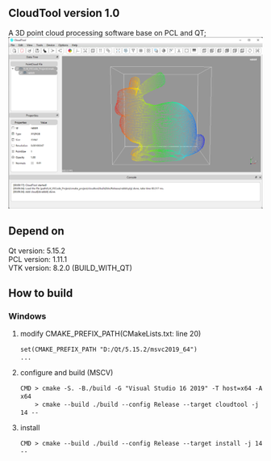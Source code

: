 ## CloudTool version 1.0
A 3D point cloud processing software base on PCL and QT;
![](images/cloudtool.png)

## Depend on
Qt version:     5.15.2  
PCL version:    1.11.1  
VTK version:    8.2.0 (BUILD_WITH_QT) 

## How to build
### Windows
1. modify CMAKE_PREFIX_PATH(CMakeLists.txt: line 20)
    ```
    set(CMAKE_PREFIX_PATH "D:/Qt/5.15.2/msvc2019_64")
    ...
    ```
2. configure and build (MSCV)
    ```
    CMD > cmake -S. -B./build -G "Visual Studio 16 2019" -T host=x64 -A x64
        > cmake --build ./build --config Release --target cloudtool -j 14 --
    ```
3. install 
    ```
    CMD > cmake --build ./build --config Release --target install -j 14 --
    ```
